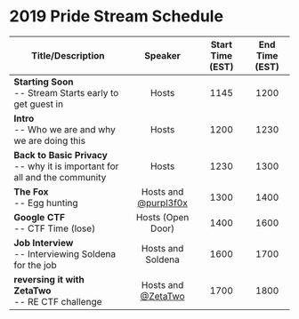 # 2019 Pride Stream Schedule

| Title/Description | Speaker | Start Time (EST) | End Time (EST) |
|--------------------------------------------------------------------|:-------------------:|:----------:|:--------:|
| **Starting Soon** <br> -- Stream Starts early to get guest in | Hosts | 1145 | 1200 |
| **Intro** <br> -- Who we are and why we are doing this | Hosts | 1200 | 1230 |
| **Back to Basic Privacy** <br> -- why it is important for all and the community  | Hosts | 1230 | 1300 |
| **The Fox** <br> -- Egg hunting | Hosts and [@purpl3f0x](ttps://twitter.com/purpl3_f0x) | 1300 | 1400 |
| **Google CTF** <br> -- CTF Time (lose)  | Hosts (Open Door)   | 1400 | 1600 |
| **Job Interview** <br> -- Interviewing Soldena for the job | Hosts and Soldena | 1600 | 1700 |
| **reversing it with ZetaTwo** <br> -- RE CTF challenge | Hosts and [@ZetaTwo](https://twitter.com/ZetaTwo) | 1700 | 1800 |



